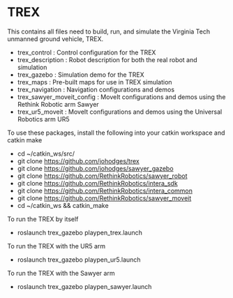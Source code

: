 TREX
====

This contains all files need to build, run, and simulate the Virginia Tech unmanned ground vehicle, TREX.

 - trex_control : Control configuration for the TREX
 - trex_description : Robot description for both the real robot and simulation
 - trex_gazebo : Simulation demo for the TREX
 - trex_maps : Pre-built maps for use in TREX simulation
 - trex_navigation : Navigation configurations and demos
 - trex_sawyer_moveit_config : MoveIt configurations and demos using the Rethink Robotic arm Sawyer
 - trex_ur5_moveit : MoveIt configurations and demos using the Universal Robotics arm UR5

To use these packages, install the following into your catkin workspace and catkin make

 - cd ~/catkin_ws/src/
 - git clone https://github.com/johodges/trex
 - git clone https://github.com/johodges/sawyer_gazebo
 - git clone https://github.com/RethinkRobotics/sawyer_robot
 - git clone https://github.com/RethinkRobotics/intera_sdk
 - git clone https://github.com/RethinkRobotics/intera_common
 - git clone https://github.com/RethinkRobotics/sawyer_moveit
 - cd ~/catkin_ws && catkin_make

To run the TREX by itself

 - roslaunch trex_gazebo playpen_trex.launch

To run the TREX with the UR5 arm

 - roslaunch trex_gazebo playpen_ur5.launch

To run the TREX with the Sawyer arm

 - roslaunch trex_gazebo playpen_sawyer.launch
